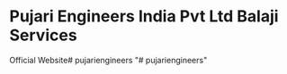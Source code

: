 # Pujari Engineers India Pvt Ltd Balaji Services
Official Website#   p u j a r i e n g i n e e r s  
 "# pujariengineers" 
